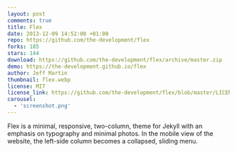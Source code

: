 ```yaml
---
layout: post
comments: true
title: Flex
date: 2013-12-09 14:52:00 +01:00
repo: https://github.com/the-development/flex
forks: 185
stars: 144
download: https://github.com/the-development/flex/archive/master.zip
demo: https://the-development.github.io/flex
author: Jeff Martin
thumbnail: flex.webp
license: MIT
license_link: https://github.com/the-development/flex/blob/master/LICENSE
carousel:
  - 'screenshot.png'
---
```


Flex is a minimal, responsive, two-column, theme for Jekyll with an emphasis on typography and minimal photos. In the mobile view of the website, the left-side column becomes a collapsed, sliding menu.
